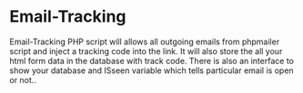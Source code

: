 # Email-Tracking

Email-Tracking  PHP script will allows  all outgoing emails from phpmailer script and inject a tracking code into the link. 
It will also store the all your html form data in the database with track code. There is also an interface to show your database and ISseen variable which tells particular email is open or not..
